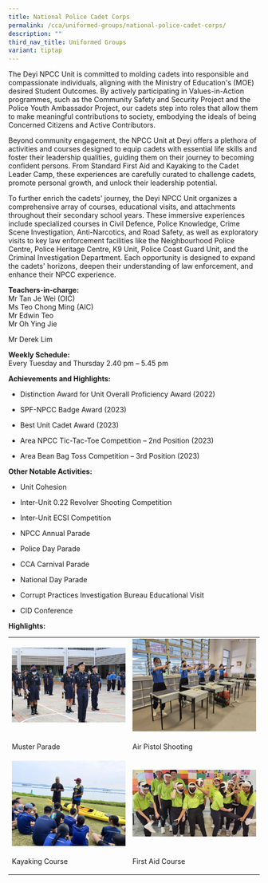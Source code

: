 ```yaml
---
title: National Police Cadet Corps
permalink: /cca/uniformed-groups/national-police-cadet-corps/
description: ""
third_nav_title: Uniformed Groups
variant: tiptap
---
```

<p>The Deyi NPCC Unit is committed to molding cadets into responsible and
compassionate individuals, aligning with the Ministry of Education's (MOE)
desired Student Outcomes. By actively participating in Values-in-Action
programmes, such as the Community Safety and Security Project and the Police
Youth Ambassador Project, our cadets step into roles that allow them to
make meaningful contributions to society, embodying the ideals of being
Concerned Citizens and Active Contributors.</p>
<p>Beyond community engagement, the NPCC Unit at Deyi offers a plethora of
activities and courses designed to equip cadets with essential life skills
and foster their leadership qualities, guiding them on their journey to
becoming confident persons. From Standard First Aid and Kayaking to the
Cadet Leader Camp, these experiences are carefully curated to challenge
cadets, promote personal growth, and unlock their leadership potential.</p>
<p>To further enrich the cadets' journey, the Deyi NPCC Unit organizes a
comprehensive array of courses, educational visits, and attachments throughout
their secondary school years. These immersive experiences include specialized
courses in Civil Defence, Police Knowledge, Crime Scene Investigation,
Anti-Narcotics, and Road Safety, as well as exploratory visits to key law
enforcement facilities like the Neighbourhood Police Centre, Police Heritage
Centre, K9 Unit, Police Coast Guard Unit, and the Criminal Investigation
Department. Each opportunity is designed to expand the cadets' horizons,
deepen their understanding of law enforcement, and enhance their NPCC experience.</p>
<p><strong>Teachers-in-charge:</strong> 
<br>Mr Tan Je Wei (OIC)
<br>Ms Teo Chong Ming (AIC)
<br>Mr Edwin Teo
<br>Mr Oh Ying Jie</p>
<p>Mr Derek Lim</p>
<p><strong>Weekly Schedule:</strong> 
<br>Every Tuesday and Thursday 2.40 pm – 5.45 pm</p>
<p></p>
<p><strong>Achievements and Highlights:</strong>
</p>
<ul data-tight="true" class="tight">
<li>
<p>Distinction Award for Unit Overall Proficiency Award (2022)
<br>
</p>
</li>
<li>
<p>SPF-NPCC Badge Award (2023)
<br>
</p>
</li>
<li>
<p>Best Unit Cadet Award (2023)
<br>
</p>
</li>
<li>
<p>Area NPCC Tic-Tac-Toe Competition – 2nd Position (2023)
<br>
</p>
</li>
<li>
<p>Area Bean Bag Toss Competition – 3rd Position (2023)
<br>
</p>
</li>
</ul>
<p><strong>Other Notable Activities:</strong>
</p>
<ul data-tight="true" class="tight">
<li>
<p>Unit Cohesion</p>
</li>
<li>
<p>Inter-Unit 0.22 Revolver Shooting Competition</p>
</li>
<li>
<p>Inter-Unit ECSI Competition</p>
</li>
<li>
<p>NPCC Annual Parade</p>
</li>
<li>
<p>Police Day Parade</p>
</li>
<li>
<p>CCA Carnival Parade</p>
</li>
<li>
<p>National Day Parade</p>
</li>
<li>
<p>Corrupt Practices Investigation Bureau Educational Visit</p>
</li>
<li>
<p>CID Conference</p>
</li>
</ul>
<p></p>
<p><strong>Highlights:</strong>
</p>
<table style="minWidth: 50px">
<colgroup>
<col>
<col>
</colgroup>
<tbody>
<tr>
<td rowspan="1" colspan="1">
<div class="isomer-image-wrapper">
<img style="width: 100%" height="auto" width="100%" alt="" src="/images/CCA/Uniform Groups/2024_NPCC_pic_1.png">
</div>
</td>
<td rowspan="1" colspan="1">
<div class="isomer-image-wrapper">
<img style="width: 100%" height="auto" width="100%" alt="" src="/images/CCA/Uniform Groups/2024_NPCC_pic_2.png">
</div>
</td>
</tr>
<tr>
<td rowspan="1" colspan="1">
<p>Muster Parade</p>
</td>
<td rowspan="1" colspan="1">
<p>Air Pistol Shooting</p>
</td>
</tr>
<tr>
<td rowspan="1" colspan="1">
<div class="isomer-image-wrapper">
<img style="width: 100%" height="auto" width="100%" alt="" src="/images/CCA/Uniform Groups/2024_NPCC_pic_3.png">
</div>
</td>
<td rowspan="1" colspan="1">
<div class="isomer-image-wrapper">
<img style="width: 100%" height="auto" width="100%" alt="" src="/images/CCA/Uniform Groups/2024_NPCC_pic_4.png">
</div>
</td>
</tr>
<tr>
<td rowspan="1" colspan="1">
<p>Kayaking Course</p>
</td>
<td rowspan="1" colspan="1">
<p>First Aid Course</p>
</td>
</tr>
</tbody>
</table>
<p>
<br>
</p>